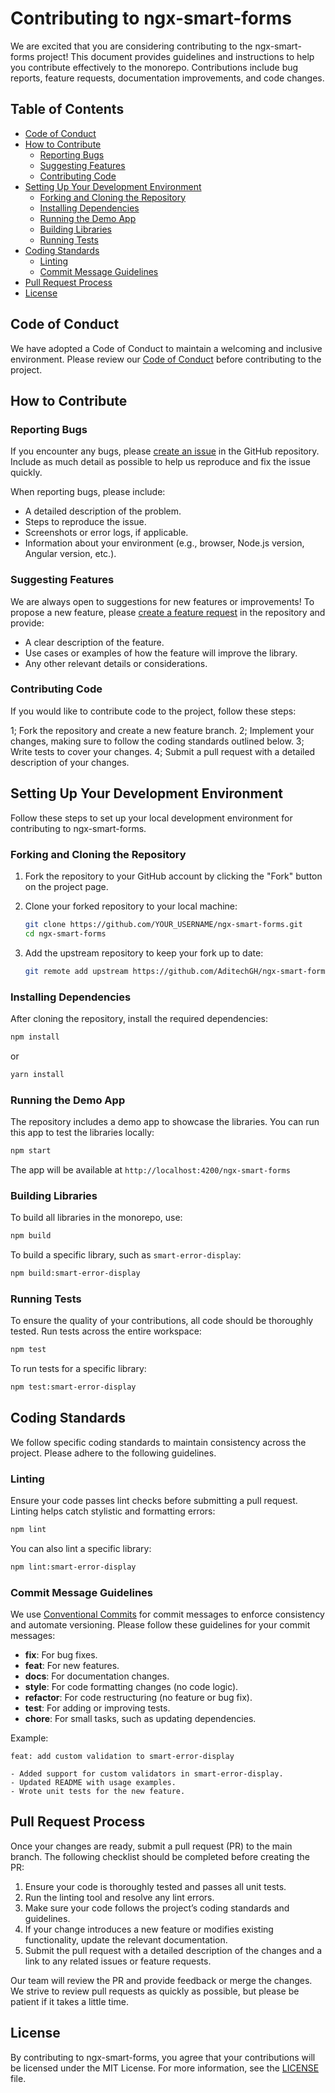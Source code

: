 # Contributing to ngx-smart-forms

We are excited that you are considering contributing to the ngx-smart-forms project! This document provides guidelines and instructions to help you contribute effectively to the monorepo. Contributions include bug reports, feature requests, documentation improvements, and code changes.

## Table of Contents

- [Code of Conduct](#code-of-conduct)
- [How to Contribute](#how-to-contribute)
  - [Reporting Bugs](#reporting-bugs)
  - [Suggesting Features](#suggesting-features)
  - [Contributing Code](#contributing-code)
- [Setting Up Your Development Environment](#setting-up-your-development-environment)
  - [Forking and Cloning the Repository](#forking-and-cloning-the-repository)
  - [Installing Dependencies](#installing-dependencies)
  - [Running the Demo App](#running-the-demo-app)
  - [Building Libraries](#building-libraries)
  - [Running Tests](#running-tests)
- [Coding Standards](#coding-standards)
  - [Linting](#linting)
  - [Commit Message Guidelines](#commit-message-guidelines)
- [Pull Request Process](#pull-request-process)
- [License](#license)

## Code of Conduct

We have adopted a Code of Conduct to maintain a welcoming and inclusive environment. Please review our [Code of Conduct](https://www.contributor-covenant.org/version/2/0/code_of_conduct/) before contributing to the project.

## How to Contribute

### Reporting Bugs

If you encounter any bugs, please [create an issue](https://github.com/AditechGH/ngx-smart-forms/issues) in the GitHub repository. Include as much detail as possible to help us reproduce and fix the issue quickly.

When reporting bugs, please include:

- A detailed description of the problem.
- Steps to reproduce the issue.
- Screenshots or error logs, if applicable.
- Information about your environment (e.g., browser, Node.js version, Angular version, etc.).

### Suggesting Features

We are always open to suggestions for new features or improvements! To propose a new feature, please [create a feature request](https://github.com/AditechGH/ngx-smart-forms/issues/new?assignees=&labels=feature+request&template=feature_request.md&title=) in the repository and provide:

- A clear description of the feature.
- Use cases or examples of how the feature will improve the library.
- Any other relevant details or considerations.

### Contributing Code

If you would like to contribute code to the project, follow these steps:

1; Fork the repository and create a new feature branch.
2; Implement your changes, making sure to follow the coding standards outlined below.
3; Write tests to cover your changes.
4; Submit a pull request with a detailed description of your changes.

## Setting Up Your Development Environment

Follow these steps to set up your local development environment for contributing to ngx-smart-forms.

### Forking and Cloning the Repository

1. Fork the repository to your GitHub account by clicking the "Fork" button on the project page.
2. Clone your forked repository to your local machine:

    ```bash
    git clone https://github.com/YOUR_USERNAME/ngx-smart-forms.git
    cd ngx-smart-forms
    ```

3. Add the upstream repository to keep your fork up to date:

    ```bash
    git remote add upstream https://github.com/AditechGH/ngx-smart-forms.git
    ````

### Installing Dependencies

After cloning the repository, install the required dependencies:

```bash
npm install
````

or

```bash
yarn install
```

### Running the Demo App

The repository includes a demo app to showcase the libraries. You can run this app to test the libraries locally:

```bash
npm start
```

The app will be available at `http://localhost:4200/ngx-smart-forms`

### Building Libraries

To build all libraries in the monorepo, use:

```bash
npm build
```

To build a specific library, such as `smart-error-display`:

```bash
npm build:smart-error-display
```

### Running Tests

To ensure the quality of your contributions, all code should be thoroughly tested. Run tests across the entire workspace:

```bash
npm test
```

To run tests for a specific library:

```bash
npm test:smart-error-display
```

## Coding Standards

We follow specific coding standards to maintain consistency across the project. Please adhere to the following guidelines.

### Linting

Ensure your code passes lint checks before submitting a pull request. Linting helps catch stylistic and formatting errors:

```bash
npm lint
```

You can also lint a specific library:

```bash
npm lint:smart-error-display
```

### Commit Message Guidelines

We use [Conventional Commits](https://www.conventionalcommits.org/en/v1.0.0/) for commit messages to enforce consistency and automate versioning. Please follow these guidelines for your commit messages:

- **fix**: For bug fixes.
- **feat**: For new features.
- **docs**: For documentation changes.
- **style**: For code formatting changes (no code logic).
- **refactor**: For code restructuring (no feature or bug fix).
- **test**: For adding or improving tests.
- **chore**: For small tasks, such as updating dependencies.

Example:

```vbnet
feat: add custom validation to smart-error-display

- Added support for custom validators in smart-error-display.
- Updated README with usage examples.
- Wrote unit tests for the new feature.
```

## Pull Request Process

Once your changes are ready, submit a pull request (PR) to the main branch. The following checklist should be completed before creating the PR:

1. Ensure your code is thoroughly tested and passes all unit tests.
2. Run the linting tool and resolve any lint errors.
3. Make sure your code follows the project’s coding standards and guidelines.
4. If your change introduces a new feature or modifies existing functionality, update the relevant documentation.
5. Submit the pull request with a detailed description of the changes and a link to any related issues or feature requests.

Our team will review the PR and provide feedback or merge the changes. We strive to review pull requests as quickly as possible, but please be patient if it takes a little time.

## License

By contributing to ngx-smart-forms, you agree that your contributions will be licensed under the MIT License. For more information, see the [LICENSE](./LICENSE) file.

